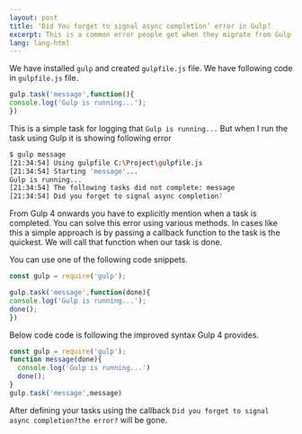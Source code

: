 ```yaml
---
layout: post
title: ‘Did You forget to signal async completion’ error in Gulp?
excerpt: This is a common error people get when they migrate from Gulp 3 to Gulp 4. In this article we discuss how get around this error quickly.
lang: lang-html
---
```


We have installed `gulp` and created `gulpfile.js` file. 
We have following code in `gulpfile.js` file.

```js
gulp.task('message',function(){
console.log('Gulp is running...');
})
```

This is a simple task for logging that `Gulp is running...`
But when I run the task using Gulp it is showing following error

```bash
$ gulp message
[21:34:54] Using gulpfile C:\Project\gulpfile.js
[21:34:54] Starting 'message'...
Gulp is running...
[21:34:54] The following tasks did not complete: message
[21:34:54] Did you forget to signal async completion?
```
From Gulp 4 onwards you have to explicitly mention when a task is completed.
You can solve this error using various methods. In cases like this a simple approach is by passing  a callback function to the task is the quickest. We will call that function when our task is done.

You can use one of the following code snippets.
```js
const gulp = require('gulp');  

gulp.task('message',function(done){
console.log('Gulp is running...');
done();
})
```
Below code code is following the improved syntax Gulp 4 provides.

```js
const gulp = require('gulp');  
function message(done){
  console.log('Gulp is running...')
  done();
}
gulp.task('message',message)
```

After defining your tasks using the callback `Did you forget to signal async completion?the error?`   will be gone.